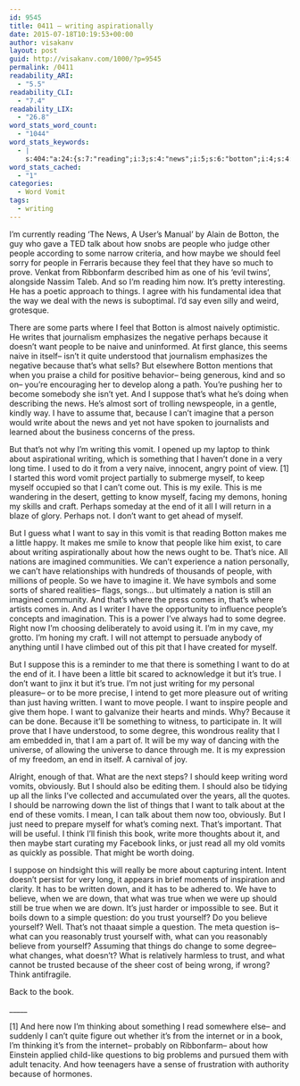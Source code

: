 ```yaml
---
id: 9545
title: 0411 – writing aspirationally
date: 2015-07-18T10:19:53+00:00
author: visakanv
layout: post
guid: http://visakanv.com/1000/?p=9545
permalink: /0411
readability_ARI:
  - "5.5"
readability_CLI:
  - "7.4"
readability_LIX:
  - "26.8"
word_stats_word_count:
  - "1044"
word_stats_keywords:
  - |
    s:404:"a:24:{s:7:"reading";i:3;s:4:"news";i:5;s:6:"botton";i:4;s:4:"talk";i:3;s:6:"people";i:9;s:4:"feel";i:3;s:7:"because";i:8;s:6:"things";i:3;s:7:"perhaps";i:3;s:4:"want";i:9;s:5:"naive";i:3;s:7:"suppose";i:3;s:5:"can't";i:5;s:7:"writing";i:6;s:5:"vomit";i:3;s:5:"think";i:3;s:6:"degree";i:3;s:4:"true";i:4;s:4:"just";i:5;s:6:"vomits";i:3;s:4:"book";i:3;s:7:"believe";i:3;s:8:"question";i:3;s:5:"trust";i:3;}";
word_stats_cached:
  - "1"
categories:
  - Word Vomit
tags:
  - writing
---
```

I&#8217;m currently reading &#8216;The News, A User&#8217;s Manual&#8217; by Alain de Botton, the guy who gave a TED talk about how snobs are people who judge other people according to some narrow criteria, and how maybe we should feel sorry for people in Ferraris because they feel that they have so much to prove. Venkat from Ribbonfarm described him as one of his &#8216;evil twins&#8217;, alongside Nassim Taleb. And so I&#8217;m reading him now. It&#8217;s pretty interesting. He has a poetic approach to things. I agree with his fundamental idea that the way we deal with the news is suboptimal. I&#8217;d say even silly and weird, grotesque.

There are some parts where I feel that Botton is almost naively optimistic. He writes that journalism emphasizes the negative perhaps because it doesn&#8217;t want people to be naive and uninformed. At first glance, this seems naive in itself– isn&#8217;t it quite understood that journalism emphasizes the negative because that&#8217;s what sells? But elsewhere Botton mentions that when you praise a child for positive behavior– being generous, kind and so on– you&#8217;re encouraging her to develop along a path. You&#8217;re pushing her to become somebody she isn&#8217;t yet. And I suppose that&#8217;s what he&#8217;s doing when describing the news. He&#8217;s almost sort of trolling newspeople, in a gentle, kindly way. I have to assume that, because I can&#8217;t imagine that a person would write about the news and yet not have spoken to journalists and learned about the business concerns of the press.

But that&#8217;s not why I&#8217;m writing this vomit. I opened up my laptop to think about aspirational writing, which is something that I haven&#8217;t done in a very long time. I used to do it from a very naive, innocent, angry point of view. [1] I started this word vomit project partially to submerge myself, to keep myself occupied so that I can&#8217;t come out. This is my exile. This is me wandering in the desert, getting to know myself, facing my demons, honing my skills and craft. Perhaps someday at the end of it all I will return in a blaze of glory. Perhaps not. I don&#8217;t want to get ahead of myself.

But I guess what I want to say in this vomit is that reading Botton makes me a little happy. It makes me smile to know that people like him exist, to care about writing aspirationally about how the news ought to be. That&#8217;s nice. All nations are imagined communities. We can&#8217;t experience a nation personally, we can&#8217;t have relationships with hundreds of thousands of people, with millions of people. So we have to imagine it. We have symbols and some sorts of shared realities– flags, songs&#8230; but ultimately a nation is still an imagined community. And that&#8217;s where the press comes in, that&#8217;s where artists comes in. And as I writer I have the opportunity to influence people&#8217;s concepts and imagination. This is a power I&#8217;ve always had to some degree. Right now I&#8217;m choosing deliberately to avoid using it. I&#8217;m in my cave, my grotto. I&#8217;m honing my craft. I will not attempt to persuade anybody of anything until I have climbed out of this pit that I have created for myself. 

But I suppose this is a reminder to me that there is something I want to do at the end of it. I have been a little bit scared to acknowledge it but it&#8217;s true. I don&#8217;t want to jinx it but it&#8217;s true. I&#8217;m not just writing for my personal pleasure– or to be more precise, I intend to get more pleasure out of writing than just having written. I want to move people. I want to inspire people and give them hope. I want to galvanize their hearts and minds. Why? Because it can be done. Because it&#8217;ll be something to witness, to participate in. It will prove that I have understood, to some degree, this wondrous reality that I am embedded in, that I am a part of. It will be my way of dancing with the universe, of allowing the universe to dance through me. It is my expression of my freedom, an end in itself. A carnival of joy.

Alright, enough of that. What are the next steps? I should keep writing word vomits, obviously. But I should also be editing them. I should also be tidying up all the links I&#8217;ve collected and accumulated over the years, all the quotes. I should be narrowing down the list of things that I want to talk about at the end of these vomits. I mean, I can talk about them now too, obviously. But I just need to prepare myself for what&#8217;s coming next. That&#8217;s important. That will be useful. I think I&#8217;ll finish this book, write more thoughts about it, and then maybe start curating my Facebook links, or just read all my old vomits as quickly as possible. That might be worth doing.

I suppose on hindsight this will really be more about capturing intent. Intent doesn&#8217;t persist for very long, it appears in brief moments of inspiration and clarity. It has to be written down, and it has to be adhered to. We have to believe, when we are down, that what was true when we were up should still be true when we are down. It&#8217;s just harder or impossible to see. But it boils down to a simple question: do you trust yourself? Do you believe yourself? Well. That&#8217;s not thaaat simple a question. The meta question is– what can you reasonably trust yourself with, what can you reasonably believe from yourself? Assuming that things do change to some degree– what changes, what doesn&#8217;t? What is relatively harmless to trust, and what cannot be trusted because of the sheer cost of being wrong, if wrong? Think antifragile.

Back to the book.

\_____

[1] And here now I&#8217;m thinking about something I read somewhere else– and suddenly I can&#8217;t quite figure out whether it&#8217;s from the internet or in a book, I&#8217;m thinking it&#8217;s from the internet– probably on Ribbonfarm– about how Einstein applied child-like questions to big problems and pursued them with adult tenacity. And how teenagers have a sense of frustration with authority because of hormones.